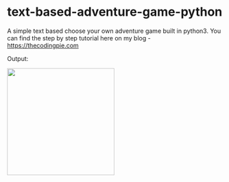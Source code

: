 # text-based-adventure-game-python
A simple text based choose your own adventure game built in python3. You can find the step by step tutorial here on my blog - https://thecodingpie.com

Output:


<img src="https://i.ibb.co/qD63gZ9/output.png" width="250px" />
